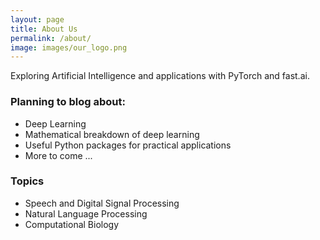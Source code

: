 ```yaml
---
layout: page
title: About Us
permalink: /about/
image: images/our_logo.png
---
```


<!-- This website is powered by **[fastpages](https://github.com/fastai/fastpages)** [^1]. -->
<!-- [^1]:a blogging platform that natively supports Jupyter notebooks in addition to other formats. -->

Exploring Artificial Intelligence and applications with PyTorch and fast.ai.

### Planning to blog about:

* Deep Learning  
* Mathematical breakdown of deep learning  
* Useful Python packages for practical applications  
* More to come ...


### Topics

* Speech and Digital Signal Processing  
* Natural Language Processing  
* Computational Biology  


